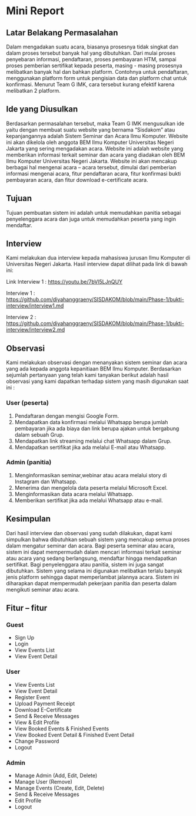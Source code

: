 # Mini Report
## Latar Belakang Permasalahan
Dalam mengadakan suatu acara, biasanya prosesnya tidak singkat dan dalam proses tersebut banyak hal yang dibutuhkan. Dari mulai proses penyebaran informasi, pendaftaran, proses pembayaran HTM, sampai proses pemberian sertifikat kepada peserta, masing - masing prosesnya melibatkan banyak hal dan bahkan platform. Contohnya untuk pendaftaran, menggunakan platform form untuk pengisian data dan platform chat untuk konfirmasi. Menurut Team G IMK, cara tersebut kurang efektif karena melibatkan 2 platform.

## Ide yang Diusulkan
Berdasarkan permasalahan tersebut, maka Team G IMK mengusulkan ide yaitu dengan membuat suatu website yang bernama “Sisdakom” atau kepanjangannya adalah Sistem Seminar dan Acara Ilmu Komputer. Website ini akan dikelola oleh anggota BEM Ilmu Komputer Universitas Negeri Jakarta yang sering mengadakan acara.
Website ini adalah website yang memberikan informasi terkait seminar dan acara yang diadakan oleh BEM Ilmu Komputer Universitas Negeri Jakarta. Website ini akan mencakup berbagai hal mengenai acara – acara tersebut, dimulai dari pemberian informasi mengenai acara, fitur pendaftaran acara, fitur konfirmasi bukti pembayaran acara, dan fitur download e-certificate acara.

## Tujuan
Tujuan pembuatan sistem ini adalah untuk memudahkan panitia sebagai penyelenggara acara dan juga untuk memudahkan peserta yang ingin mendaftar.

## Interview
Kami melakukan dua interview kepada mahasiswa jurusan Ilmu Komputer di Universitas Negeri Jakarta. Hasil interview dapat dilihat pada link di bawah ini:

Link Interview 1 : https://youtu.be/7bVl5LJnQUY

Interview 1 : https://github.com/diyahanggraeny/SISDAKOM/blob/main/Phase-1/bukti-interview/interview1.md

Interview 2 : https://github.com/diyahanggraeny/SISDAKOM/blob/main/Phase-1/bukti-interview/interview2.md

## Observasi
Kami melakukan observasi dengan menanyakan sistem seminar dan acara yang ada kepada anggota kepanitiaan BEM Ilmu Komputer. Berdasarkan sejumlah pertanyaan yang telah kami tanyakan berikut adalah hasil observasi yang kami dapatkan terhadap sistem yang masih digunakan saat ini :

### User (peserta)
1.	Pendaftaran dengan mengisi Google Form.
2.	Mendapatkan data konfirmasi melalui Whatsapp berupa jumlah pembayaran jika ada biaya dan link berupa ajakan untuk bergabung dalam sebuah Grup.
3.	Mendapatkan link streaming melalui chat Whatsapp dalam Grup.
4.	Mendapatkan sertifikat jika ada melalui E-mail atau Whatsapp.


### Admin (panitia)
1.	Menginformasikan seminar,webinar atau acara melalui story di Instagram dan Whatsapp.
2.	Menerima dan mengelola data peserta melalui Microsoft Excel.
3.	Menginformasikan data acara melalui Whatsapp.
4.	Memberikan sertifikat jika ada melalui Whatsapp atau e-mail. 

## Kesimpulan
Dari hasil interview dan observasi yang sudah dilakukan, dapat kami simpulkan bahwa dibutuhkan sebuah sistem yang mencakup semua proses dalam mengatur seminar dan acara. Bagi peserta seminar atau acara, sistem ini dapat mempermudah dalam mencari informasi terkait seminar atau acara yang sedang berlangsung, mendaftar hingga mendapatkan sertifikat. Bagi penyelenggara atau panitia, sistem ini juga sangat  dibutuhkan. Sistem yang selama ini digunakan melibatkan terlalu banyak jenis platform sehingga dapat memperlambat jalannya acara. Sistem ini diharapkan dapat mempermudah  pekerjaan panitia dan peserta dalam mengikuti seminar atau acara.

## Fitur – fitur
### Guest
-	Sign Up
-	Login
-	View Events List
-	View Event Detail
### User
-	View Events List
-	View Event Detail
-	Register Event
-	Upload Payment Receipt
-	Download E-Certificate
-	Send & Receive Messages
-	View & Edit Profile
-	View Booked Events & Finished Events
-	View Booked Event Detail & Finished Event Detail
-	Change Password
-	Logout
### Admin
-	Manage Admin (Add, Edit, Delete)
-	Manage User (Remove)
-	Manage Events (Create, Edit, Delete)
-	Send & Receive Messages
-	Edit Profile
-	Logout
